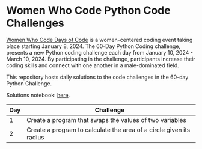 # Women Who Code Python Code Challenges

[Women Who Code Days of Code](https://app.hopin.com/events/wwcode-days-of-code/reception) is a women-centered coding event taking place starting January 8, 2024. The 60-Day Python Coding challenge, presents a new Python coding challenge each day from January 10, 2024 - March 10, 2024. By participating in the challenge, participants increase their coding skills and connect with one another in a male-dominated field. 

This repository hosts daily solutions to the code challenges in the 60-day Python Challenge.

Solutions notebook: [here](https://github.com/kellyshreeve/wwcode-python-code-challengs/blob/main/challenge-solutions.ipynb).

| Day | Challenge | 
| --- | ----------- | 
| 1   |  Create a program that swaps the values of two variables |
| 2   | Create a program to calculate the area of a circle given its radius |
